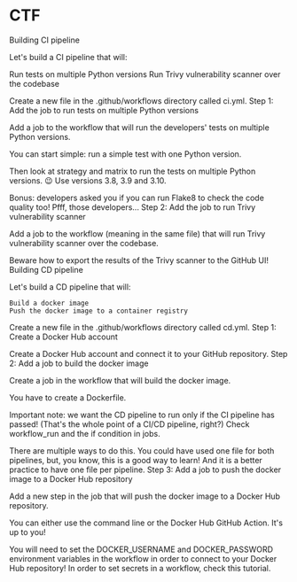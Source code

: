 # CTF
Building CI pipeline

Let's build a CI pipeline that will:

Run tests on multiple Python versions
Run Trivy vulnerability scanner over the codebase

Create a new file in the .github/workflows directory called ci.yml.
Step 1: Add the job to run tests on multiple Python versions

Add a job to the workflow that will run the developers' tests on multiple Python versions.

You can start simple: run a simple test with one Python version.

Then look at strategy and matrix to run the tests on multiple Python versions. 😉 Use versions 3.8, 3.9 and 3.10.

Bonus: developers asked you if you can run Flake8 to check the code quality too! Pfff, those developers...
Step 2: Add the job to run Trivy vulnerability scanner

Add a job to the workflow (meaning in the same file) that will run Trivy vulnerability scanner over the codebase.

Beware how to export the results of the Trivy scanner to the GitHub UI!
Building CD pipeline

Let's build a CD pipeline that will:

    Build a docker image
    Push the docker image to a container registry

Create a new file in the .github/workflows directory called cd.yml.
Step 1: Create a Docker Hub account

Create a Docker Hub account and connect it to your GitHub repository.
Step 2: Add a job to build the docker image

Create a job in the workflow that will build the docker image.

You have to create a Dockerfile.

Important note: we want the CD pipeline to run only if the CI pipeline has passed! (That's the whole point of a CI/CD pipeline, right?) Check workflow_run and the if condition in jobs.

There are multiple ways to do this. You could have used one file for both pipelines, but, you know, this is a good way to learn!  And it is a better practice to have one file per pipeline.
Step 3: Add a job to push the docker image to a Docker Hub repository

Add a new step in the job that will push the docker image to a Docker Hub repository.

You can either use the command line or the Docker Hub GitHub Action. It's up to you!

You will need to set the DOCKER_USERNAME and DOCKER_PASSWORD environment variables in the workflow in order to connect to your Docker Hub repository! In order to set secrets in a workflow, check this tutorial.
